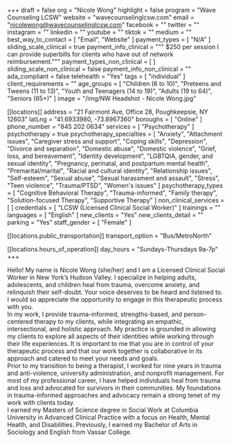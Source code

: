 +++
draft = false
org = "Nicole Wong"
highlight = false
program = "Wave Counseling LCSW"
website = "wavecounselinglcsw.com"
email = "nicolewong@wavecounselinglcsw.com"
facebook = ""
twitter = ""
instagram = ""
linkedin = ""
youtube = ""
tiktok = ""
medium = ""
best_way_to_contact = [ "Email", "Website" ]
payment_types = [ "N/A" ]
sliding_scale_clinical = true
payment_info_clinical = """
$250 per session
I can provide superbills for clients who have out of network reimbursement."""
payment_types_non_clinical = [ ]
sliding_scale_non_clinical = false
payment_info_non_clinical = ""
ada_compliant = false
telehealth = "Yes"
tags = [ "individual" ]
client_requirements = ""
age_groups = [
  "Children (6 to 10)",
  "Preteens and Tweens (11 to 13)",
  "Youth and Teenagers (14 to 19)",
  "Adults (19 to 64)",
  "Seniors (65+)"
]
image = "/img/NW Headshot - Nicole Wong.jpg"

[[locations]]
address = "21 Fairmont Ave, Office 28, Poughkeepsie, NY 12603"
latLng = "41.6933980, -73.8967360"
boroughs = [ "Online" ]
phone_number = "845 202 0634"
services = [ "Psychotherapy" ]
psychotherapy = true
psychotherapy_specialties = [
  "Anxiety",
  "Attachment issues",
  "Caregiver stress and support",
  "Coping skills",
  "Depression",
  "Divorce and separation",
  "Domestic abuse",
  "Domestic violence",
  "Grief, loss, and bereavement",
  "Identity development",
  "LGBTQIA, gender, and sexual identity",
  "Pregnancy, perinatal, and postpartum mental health",
  "Premarital/marital",
  "Racial and cultural identity",
  "Relationship issues",
  "Self-esteem",
  "Sexual abuse",
  "Sexual harassment and assault",
  "Stress",
  "Teen violence",
  "Trauma/PTSD",
  "Women's issues"
]
psychotherapy_types = [
  "Cognitive Behavioral Therapy",
  "Trauma-informed",
  "Family therapy",
  "Solution-focused Therapy",
  "Supportive Therapy"
]
non_clinical_services = [ ]
credentials = [ "LCSW (Licensed Clinical Social Worker)" ]
trainings = ""
languages = [ "English" ]
new_clients = "Yes"
new_clients_detail = ""
parking = "Yes"
staff_gender = [ "Female" ]

  [[locations.public_transportation]]
  transport_option = "Bus/MetroNorth"

  [[locations.hours_of_operation]]
  day_hours = "Sundays-Thursdays 9a-7p"
+++


Hello! My name is Nicole Wong (she/her) and I am a Licensed Clinical Social Worker in New York’s Hudson Valley. I specialize in helping adults, adolescents, and children heal from trauma, overcome anxiety, and relinquish their self-doubt. Your voice deserves to be heard and listened to. I would so appreciate the opportunity to engage in this therapeutic process with you. <br>
In my work, I provide trauma-informed, strengths-based, and person-centered therapy to my clients, while integrating an empathic, intersectional, and holistic approach. My practice is grounded in allowing my clients to explore all aspects of their identities while working through their life experiences. It is important to me that you are in control of your therapeutic process and that our work together is collaborative in its approach and catered to meet your needs and goals. <br>
Prior to my transition to being a therapist, I worked for nine years in trauma and anti-violence, university administration, and nonprofit management. For most of my professional career, I have helped individuals heal from trauma and loss and advocated for survivors in their communities. My foundations in trauma-informed approaches and advocacy remain a strong tenet of my work with clients today. <br>
I earned my Masters of Science degree in Social Work at Columbia University in Advanced Clinical Practice with a focus on Health, Mental Health, and Disabilities. Previously, I earned my Bachelor of Arts in Sociology and English from Vassar College. <br>
